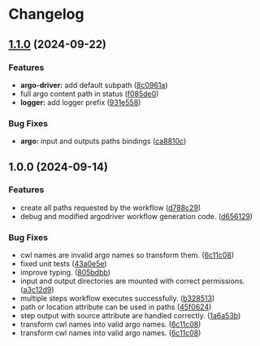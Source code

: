 # Changelog

## [1.1.0](https://github.com/PolusAI/compute/compare/argo-compute-v1.0.0...argo-compute-v1.1.0) (2024-09-22)

### Features

-   **argo-driver:** add default subpath ([8c0961a](https://github.com/PolusAI/compute/commit/8c0961a5390f7758d6db49d79924640f2df35272))
-   full argo content path in status ([f085de0](https://github.com/PolusAI/compute/commit/f085de0b91ba941b51aaa9b859250575bf426917))
-   **logger:** add logger prefix ([931e558](https://github.com/PolusAI/compute/commit/931e5584d95c7d338edefcc6178c8034f491b5f8))

### Bug Fixes

-   **argo:** input and outputs paths bindings ([ca8810c](https://github.com/PolusAI/compute/commit/ca8810cfe0822aa4526a688f06c3b40fb6c83056))

## 1.0.0 (2024-09-14)

### Features

-   create all paths requested by the workflow ([d788c29](https://github.com/PolusAI/compute/commit/d788c29a890d687c4008072644d9993f8bfee94d))
-   debug and modified argodriver workflow generation code. ([d656129](https://github.com/PolusAI/compute/commit/d656129b5cbfe58d630c45ae5e327bec27748b34))

### Bug Fixes

-   cwl names are invalid argo names so transform them. ([6c11c08](https://github.com/PolusAI/compute/commit/6c11c081ee1e6c2dbba8c121882eef7500c93444))
-   fixed unit tests ([43a0e5e](https://github.com/PolusAI/compute/commit/43a0e5e1837032884d8efd86379dc2c0bb1198bb))
-   improve typing. ([805bdbb](https://github.com/PolusAI/compute/commit/805bdbb85ed602032f605ea2f13f8f40d9e1e533))
-   input and output directories are mounted with correct permissions. ([a3c12d9](https://github.com/PolusAI/compute/commit/a3c12d90c37ade29034ecd58fba3df71a4bb1636))
-   multiple steps workflow executes successfully. ([b328513](https://github.com/PolusAI/compute/commit/b32851312da777fbc322ade66610d84530923873))
-   path or location attribute can be used in paths ([45f0624](https://github.com/PolusAI/compute/commit/45f0624690237f13cbc5f77e0e707a88bc48d6a2))
-   step output with source attribute are handled correctly. ([1a6a53b](https://github.com/PolusAI/compute/commit/1a6a53b445129d68bb2fe9c4464ec00e21d6ae5a))
-   transform cwl names into valid argo names. ([6c11c08](https://github.com/PolusAI/compute/commit/6c11c081ee1e6c2dbba8c121882eef7500c93444))
-   transform cwl names into valid argo names. ([6c11c08](https://github.com/PolusAI/compute/commit/6c11c081ee1e6c2dbba8c121882eef7500c93444))
